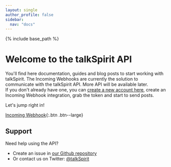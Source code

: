 ```yaml
---
layout: single
author_profile: false
sidebar:
  nav: "docs"
---
```


{% include base_path %}

# Welcome to the talkSpirit API

You'll find here documentation, guides and blog posts to start working with talkSpirit.
The Incoming Webhooks are currently the solution to communicate with the 
talkSpirit API. More API will be available later.<br>
If you don't already have one, you can [create a new account here][signup], 
create an Incoming Webhook integration, grab the token and start to send posts.

Let's jump right in!

[Incoming Webhook][incoming-wehooks]{:.btn .btn--large}

## Support

Need help using the API?

* Create an issue in [our Github repository][talkspirit.github.com]
* Or contact us on Twitter: [@talkSpirit][twitter]

[signup]: https://www.talkspirit.com/
[incoming-wehooks]: /docs/incoming-wehooks/
[talkspirit.github.com]: https://github.com/talkspirit/talkspirit.github.com/issues
[twitter]: https://twitter.com/talkSpirit
